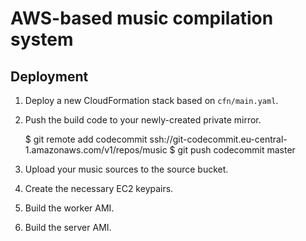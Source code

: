 #  AWS-based music compilation system


##  Deployment

 1.  Deploy a new CloudFormation stack based on `cfn/main.yaml`.
 
 2.  Push the build code to your newly-created private mirror.
 
     $  git remote add codecommit ssh://git-codecommit.eu-central-1.amazonaws.com/v1/repos/music
	 $  git push codecommit master
 
 3.  Upload your music sources to the source bucket.
 
 4.  Create the necessary EC2 keypairs.
 
 5.  Build the worker AMI.
 
 6.  Build the server AMI.
